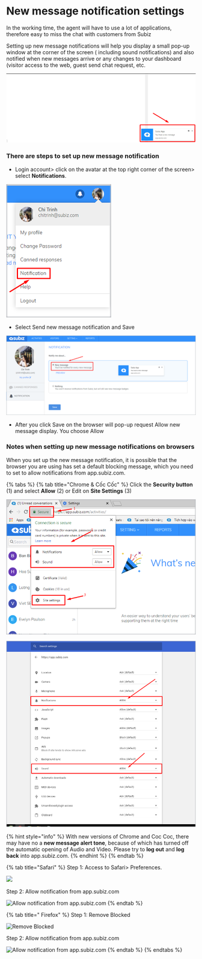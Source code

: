 # New message notification settings

In the working time, the agent will have to use a lot of applications, therefore easy to miss the chat with customers from Subiz

Setting up new message notifications will help you display a small pop-up window at the corner of the screen \( including sound notifications\) and also notified when new messages arrive or any changes to your dashboard \(visitor access to the web, guest send chat request, etc.

![New message notification on screen](../../../.gitbook/assets/7%20%281%29.png)

### There are steps to set up new message notification

* Login account&gt; click on the avatar at the top right corner of the screen&gt; select **Notifications**.

![Set up new message notification](../../../.gitbook/assets/1%20%284%29.png)

* Select Send new message notification and Save

![Set up new message notification](../../../.gitbook/assets/2.png)

* After you click Save on the browser will pop-up request Allow new message display. You choose Allow

### Notes when setting up new message notifications on browsers

When you set up the new message notification, it is possible that the browser you are using has set a default blocking message, which you need to set to allow notifications from app.subiz.com.

{% tabs %}
{% tab title="Chrome & Cốc Cốc" %}
Click the **Security button** \(1\) and select **Allow** \(2\) or Edit on **Site Settings** \(3\)

![](../../../.gitbook/assets/4%20%286%29.png)

![](../../../.gitbook/assets/5%20%281%29.png)

{% hint style="info" %}
With new versions of Chrome and Coc Coc, there may have no a **new message alert tone**, because of which has turned off the automatic opening of Audio and Video. Please try to **log out** and **log back** into app.subiz.com.
{% endhint %}
{% endtab %}

{% tab title="Safari" %}
Step 1: Access to Safari&gt; Preferences.

![](https://blobscdn.gitbook.com/v0/b/gitbook-28427.appspot.com/o/assets%2F-LCRbjdXGv2cwmZzEDgK%2F-LDBUS_QsXaFnqFNsmGu%2F-LDBUYDwOdOvjEfSUdEg%2Fsafari%201.png?alt=media&token=ecfe9f45-658d-46f9-af6e-a388e7bc8446)

Step 2: Allow notification from app.subiz.com

![Allow notification from app.subiz.com](https://blobscdn.gitbook.com/v0/b/gitbook-28427.appspot.com/o/assets%2F-LCRbjdXGv2cwmZzEDgK%2F-LDBUS_QsXaFnqFNsmGu%2F-LDBU_O8hRCtuGfGwzBH%2Fsafari%202.png?alt=media&token=693bb1fb-0311-4e59-95eb-530a5a9f7169)
{% endtab %}

{% tab title=" Firefox" %}
Step 1: Remove Blocked

![Remove Blocked](https://blobscdn.gitbook.com/v0/b/gitbook-28427.appspot.com/o/assets%2F-LCRbjdXGv2cwmZzEDgK%2F-LDBUS_QsXaFnqFNsmGu%2F-LDBW3bvn9CEOvPq_0wn%2Ffirefox.png?alt=media&token=3ca26755-5271-4885-84d9-3c5182df3e85)

Step 2: Allow notification from app.subiz.com

![Allow notification from app.subiz.com](https://blobscdn.gitbook.com/v0/b/gitbook-28427.appspot.com/o/assets%2F-LCRbjdXGv2cwmZzEDgK%2F-LDBUS_QsXaFnqFNsmGu%2F-LDBWFBBbMLOk4wzAGyJ%2Ffirefox%202.png?alt=media&token=3c483d7e-a73f-4db2-9f8a-27992b457478)
{% endtab %}
{% endtabs %}





